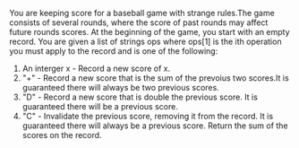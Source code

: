 You are keeping score for a baseball game with strange rules.The game consists of several rounds, where the score of past rounds may affect future rounds scores.
At the beginning of the game, you start with an empty record. You are given a list of strings ops where ops[1] is the ith operation you must apply to the record and is one of the following:
1. An interger x - Record a new score of x.
2. "+" - Record a new score that is the sum of the prevoius two scores.It is guaranteed there will always be two previous scores.
3. "D" - Record a new score that is double the previous score. It is guaranteed there will be a previous score.
4. "C" - Invalidate the previous score, removing it from the record. It is guaranteed there will always be a previous score.
Return the sum of the scores on the record.